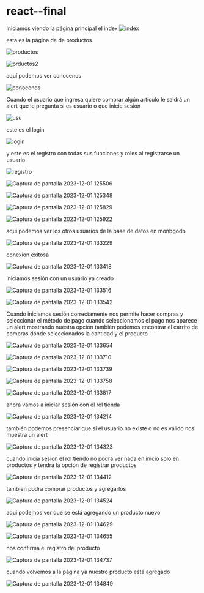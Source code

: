 # react--final
Iniciamos viendo la página principal el index
![index](https://github.com/sayrasegura18/react--final/assets/125483212/88980a2d-6852-471a-b3eb-27a76af3f955)

esta es la página de de productos

![productos](https://github.com/sayrasegura18/react--final/assets/125483212/b239da2c-f149-4785-972b-16fe81da154b)

![prductos2](https://github.com/sayrasegura18/react--final/assets/125483212/bfefdfc5-7af0-4f25-b8bd-9e118e0a943d)

aquí podemos ver conocenos

![conocenos](https://github.com/sayrasegura18/react--final/assets/125483212/91ac29f7-0c85-49b0-9ed4-804b568085a6)

Cuando el usuario que ingresa quiere comprar algún artículo le saldrá un alert que le pregunta si es usuario o que inicie sesión 


![usu](https://github.com/sayrasegura18/react--final/assets/125483212/dfba86d2-3bca-4a4d-81dc-a69b4f2d14e6)

este es el login

![login](https://github.com/sayrasegura18/react--final/assets/125483212/53ca0455-f160-48d3-9543-99171d2d9868)

y este es el registro con todas sus funciones y roles al registrarse un usuario

![registro](https://github.com/sayrasegura18/react--final/assets/125483212/1e278d42-77d5-4c64-aa58-ead13362a121)

![Captura de pantalla 2023-12-01 125506](https://github.com/sayrasegura18/react--final/assets/125483212/870009b2-c4d4-4f5e-a970-a97706b9dbf9)


![Captura de pantalla 2023-12-01 125348](https://github.com/sayrasegura18/react--final/assets/125483212/6f2fe72f-d5f5-4ea4-8bd4-e60b9f6c07cc)


![Captura de pantalla 2023-12-01 125829](https://github.com/sayrasegura18/react--final/assets/125483212/06a557fd-a61c-4ba3-9480-352e333379aa)


![Captura de pantalla 2023-12-01 125922](https://github.com/sayrasegura18/react--final/assets/125483212/742d6888-f29d-4d4e-83db-e3a6d0be746f)

aqui podemos ver los otros usuarios de la base de datos en monbgodb

![Captura de pantalla 2023-12-01 133229](https://github.com/sayrasegura18/react--final/assets/125483212/9232296a-bbcc-4718-81f1-6822dcb35147)

conexion exitosa

![Captura de pantalla 2023-12-01 133418](https://github.com/sayrasegura18/react--final/assets/125483212/a7006786-7e67-4b6c-a6f9-4e7f062f28ab)


iniciamos sesión con un usuario ya creado 


![Captura de pantalla 2023-12-01 133516](https://github.com/sayrasegura18/react--final/assets/125483212/516893c8-9b55-45b8-9081-78c9db5d4563)

![Captura de pantalla 2023-12-01 133542](https://github.com/sayrasegura18/react--final/assets/125483212/18bcd1ea-b323-413a-8575-cf566931a2f8)

Cuando iniciamos sesión correctamente nos permite hacer compras y seleccionar el método de pago cuando seleccionamos el pago nos aparece un alert mostrando nuestra opción
también podemos encontrar el carrito de compras dónde seleccionados la cantidad y el producto

![Captura de pantalla 2023-12-01 133654](https://github.com/sayrasegura18/react--final/assets/125483212/e568414b-f416-4a9d-8729-66c55e728f38)

![Captura de pantalla 2023-12-01 133710](https://github.com/sayrasegura18/react--final/assets/125483212/2d92d1ba-a3a0-4bd7-94cc-cd2b1e281c33)


![Captura de pantalla 2023-12-01 133739](https://github.com/sayrasegura18/react--final/assets/125483212/379b822a-158a-4bf0-aacf-e8f785d351ac)


![Captura de pantalla 2023-12-01 133758](https://github.com/sayrasegura18/react--final/assets/125483212/8fb9d6cf-8a80-4d77-9cd9-d0c61f72e096)


![Captura de pantalla 2023-12-01 133817](https://github.com/sayrasegura18/react--final/assets/125483212/8d6e09bd-b4df-4c29-93a0-4b62acd1d4a8)


ahora vamos a iniciar sesión con el rol tienda

![Captura de pantalla 2023-12-01 134214](https://github.com/sayrasegura18/react--final/assets/125483212/a8a6dc47-b466-4b02-8d63-49e4d8329723)

también podemos presenciar que si el usuario no existe o no es válido nos muestra un alert

![Captura de pantalla 2023-12-01 134323](https://github.com/sayrasegura18/react--final/assets/125483212/9b96ef05-24e5-4455-97d4-58acd99b409b)

cuando inicia sesion el rol tiendo no podra ver nada en inicio solo en productos y tendra la opcion de registrar productos

![Captura de pantalla 2023-12-01 134412](https://github.com/sayrasegura18/react--final/assets/125483212/292c1d52-baf2-4f06-a75d-0984514ee258)

tambien podra comprar productos y agregarlos 

![Captura de pantalla 2023-12-01 134524](https://github.com/sayrasegura18/react--final/assets/125483212/141acec7-88c3-4e74-a799-a5c2e57e4f85)

aqui podemos ver que se está agregando un producto nuevo

![Captura de pantalla 2023-12-01 134629](https://github.com/sayrasegura18/react--final/assets/125483212/3909bb94-e764-4e3a-879e-cc8ff9cdf270)

![Captura de pantalla 2023-12-01 134655](https://github.com/sayrasegura18/react--final/assets/125483212/966d5cb7-e8fb-4931-8321-c96e45d40f63)

nos confirma el registro del producto

![Captura de pantalla 2023-12-01 134737](https://github.com/sayrasegura18/react--final/assets/125483212/95aef704-9097-4085-9d0a-faa743ca0340)

cuando volvemos a la página ya nuestro producto está agregado

![Captura de pantalla 2023-12-01 134849](https://github.com/sayrasegura18/react--final/assets/125483212/23fa548b-4d07-4291-81ce-760f32429b3e)







